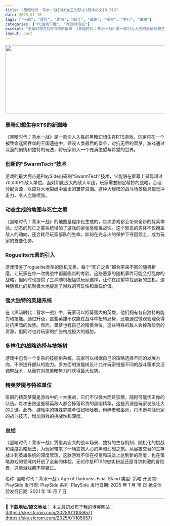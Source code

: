 ```yaml
---
title: "黑暗时代：背水一战|DLC女王的怒火|简体中文|8.31G"
date: 2025-01-16
tags: ["一战", "冒险", "剧情", "战斗", "战略", "探索", "生存", "策略"]
categories: ["PC游戏下载", "PC游戏专区"]
excerpt: "黑暗幻想生存RTS的新巅峰 《黑暗时代：背水一战》是一款引人入胜的黑暗幻想生存RTS游戏，玩家将在一个被致命迷雾吞噬的王国遗迹中，建设人类最后的堡垒，对抗无尽的噩梦。游戏通过深邃的剧情和独特的玩法，将玩家带入一个充满绝望与希望的世界。 创新的&quot;SwarmTech&quot;技术 游戏的最大亮点是PlaySid&hellip;"
layout: post
---
```


<img class="aligncenter size-full wp-image-105959" src="https://sky.sfcrom.com/wp-content/uploads/2025/01/2025011604175665.webp" alt="" width="660" height="215" />
<h3>黑暗幻想生存RTS的新巅峰</h3>
《黑暗时代：背水一战》是一款引人入胜的黑暗幻想生存RTS游戏，玩家将在一个被致命迷雾吞噬的王国遗迹中，建设人类最后的堡垒，对抗无尽的噩梦。游戏通过深邃的剧情和独特的玩法，将玩家带入一个充满绝望与希望的世界。
<h3>创新的"SwarmTech"技术</h3>
游戏的最大亮点是PlaySide自研的"SwarmTech"技术，它能够在屏幕上呈现超过70,000个敌人单位。面对如此庞大的敌人军团，玩家需要制定精妙的战略，合理分配资源，以应对大地裂缝中涌出的噩梦浪潮。这种大规模的战斗场景极具视觉冲击力，令人血脉喷张。
<h3>动态生成的地图与死亡之雾</h3>
《黑暗时代：背水一战》的地图是程序化生成的，每次游戏都会带来全新的探索体验。动态的死亡之雾系统增加了游戏的紧张感和挑战性。这个邪恶的实体不仅掩盖敌人的动向，还会耗尽玩家部队的生命。如何在光与火的保护下夺回领土，成为玩家的首要任务。
<h3>Roguelite元素的引入</h3>
游戏借鉴了roguelite类型的随机元素，每个“死亡之夜”都会带来不同的随机折磨，让玩家在每一次挑战中都面临新的考验。这些恶意的随机事件可能会打乱你的战略，但同时也提供了三种随机祝福供玩家选择，让你在绝望中找到新的生机。这种随机化的机制极大地提高了游戏的可玩性和重玩价值。
<h3>强大独特的英雄系统</h3>
在《黑暗时代：背水一战》中，玩家可以招募强大的英雄，他们拥有各自独特的能力和技能。通过升级，这些英雄不仅能在战斗中扭转局势，还能通过微观管理获得对抗黑暗的优势。然而，噩梦也有自己的精英单位，这些特殊的敌人会掉落珍贵的资源，但同时也对玩家的扩张构成极大的威胁。
<h3>多样化的战略选择与技能树</h3>
游戏中包含一个复杂的技能树系统，玩家可以根据自己的策略选择不同的发展方向，不断提升部队的能力。多方面的技能树设计允许玩家根据不同的战斗需求灵活调整战术，从而在对抗黑暗势力时获得最大优势。
<h3>精英梦魇与特殊单位</h3>
徘徊的精英梦魇是游戏中的一大挑战，它们不仅强大而且狡猾，随时可能伏击你的队伍。每次击败这些精英敌人都会掉落珍贵的黑暗精华，这些资源是玩家发展壮大的关键。此外，游戏中的特殊梦魇单位如喷吐者、粉碎者和巫师，将不断考验玩家的战斗技巧，增加游戏的挑战性和深度。
<h3>总结</h3>
《黑暗时代：背水一战》凭借其宏大的战斗场景、独特的生存机制、随机化的挑战和深度策略玩法，为玩家带来了一场震撼人心的黑暗幻想之旅。从昼夜交替的生存战斗到英雄系统的深度管理，这款游戏不仅在视觉和玩法上达到新的高度，也在策略游戏的领域内开创了全新的体验。无论你是RTS的忠实粉丝还是寻求刺激的冒险者，这款游戏都不容错过。

名称: 黑暗时代：背水一战 / Age of Darkness Final Stand
类型: 策略
开发商: PlaySide
发行商: PlaySide
系列: PlaySide
发行日期: 2025 年 1 月 16 日
抢先体验发行日期: 2021 年 10 月 7 日

---
📖 **下载地址/原文地址：** 本文最初发布于我的博客网站：[https://sky.sfcrom.com/2025/01/105957](https://sky.sfcrom.com/2025/01/105957)
